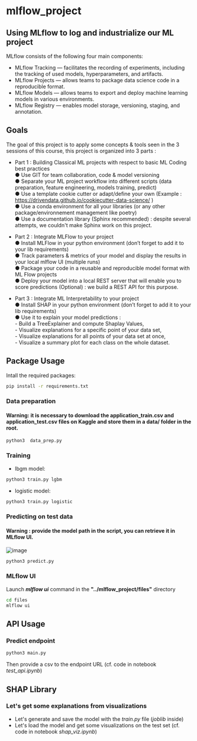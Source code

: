 # mlflow_project

## Using MLflow to log and industrialize our ML project

MLflow consists of the following four main components:

- MLflow Tracking — facilitates the recording of experiments, including the tracking of used models, hyperparameters, and artifacts.
- MLflow Projects — allows teams to package data science code in a reproducible format.
- MLflow Models — allows teams to export and deploy machine learning models in various environments.
- MLflow Registry — enables model storage, versioning, staging, and annotation.

## Goals

The goal of this project is to apply some concepts & tools seen in the 3 sessions of this course, this
project is organized into 3 parts :

- Part 1 : Building Classical ML projects with respect to basic ML Coding best practices <br>
    ● Use GIT for team collaboration, code & model versioning <br>
    ● Separate your ML project workflow into different scripts (data preparation, feature
    engineering, models training, predict) <br>
    ● Use a template cookie cutter or adapt/define your own (Example :
    https://drivendata.github.io/cookiecutter-data-science/ ) <br>
    ● Use a conda environment for all your libraries (or any other package/environnement
    management like poetry) <br>
    ● Use a documentation library (Sphinx recommended) : despite several attempts, we couldn't make Sphinx work on this project.  
    
- Part 2 : Integrate MLFlow to your project <br>
    ● Install MLFlow in your python environment (don’t forget to add it to your lib requirements) <br>
    ● Track parameters & metrics of your model and display the results in your local mlflow UI
    (multiple runs) <br>
    ● Package your code in a reusable and reproducible model format with ML Flow projects <br>
    ● Deploy your model into a local REST server that will enable you to score predictions
    (Optional) : we build a REST API for this purpose.
    
- Part 3 : Integrate ML Interpretability to your project <br>
    ● Install SHAP in your python environment (don’t forget to add it to your lib requirements) <br>
    ● Use it to explain your model predictions : <br>
        - Build a TreeExplainer and compute Shaplay Values, <br>
        - Visualize explanations for a specific point of your data set, <br>
        - Visualize explanations for all points of your data set at once, <br>
        - Visualize a summary plot for each class on the whole dataset. <br>

## Package Usage

Intall the required packages:

```bash
pip install -r requirements.txt
```

### Data preparation

#### Warning: it is necessary to download the application_train.csv and application_test.csv files on Kaggle and store them in a data/ folder in the root.

```bash
python3  data_prep.py
```

### Training 

* lbgm model: 
```bash
python3 train.py lgbm
```
* logistic model: 
```bash
python3 train.py logistic
```

### Predicting on test data

#### Warning : provide the model path in the script, you can retrieve it in MLflow UI.

![image](https://user-images.githubusercontent.com/57401552/209138374-4ed4009c-23a9-47dc-9a87-9c6bb4edef77.png)

```bash
python3 predict.py
```

### MLflow UI
Launch ***mlflow ui*** command in the **"../mlflow_project/files"** directory
```bash
cd files
mlflow ui
```

## API Usage

### Predict endpoint

```bash
python3 main.py
```

Then provide a csv to the endpoint URL (cf. code in notebook *test_api.ipynb*)


## SHAP Library

### Let's get some explanations from visualizations

* Let's generate and save the model with the *train.py* file (*joblib* inside)
* Let's load the model and get some visualizations on the test set (cf. code in notebook *shap_viz.ipynb*)
